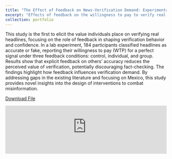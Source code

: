 ```yaml
---
title: "The Effect of Feedback on News-Verification Demand: Experimental Evidence (JMP)" 
excerpt: "Effects of feedback on the willingness to pay to verify real headlines."
collection: portfolio
---
```


This study is the first to elicit the value individuals place on verifying real headlines, focusing on the role of feedback in shaping verification behavior and confidence. In a lab experiment, 184 participants classified headlines as accurate or fake, reporting their willingness to pay (WTP) for a perfect signal under three feedback conditions: control, individual, and group. Results show that explicit feedback on others’ accuracy reduces the perceived value of verification, potentially discouraging fact-checking. The findings highlight how feedback influences verification demand. By addressing gaps in the existing literature and focusing on Mexico, this study provides novel insights into the design of interventions to combat misinformation.

<a href="https://dariotrujanoochoa.github.io/files/feedback_misinfo.pdf">Download File</a>

<embed src="https://dariotrujanoochoa.github.io/files/feedback_misinfo.pdf" type="application/pdf" width="100%" />

